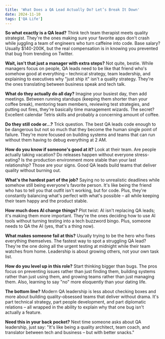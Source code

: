 ```yaml
---
title: 'What Does a QA Lead Actually Do? Let’s Break It Down'
date: 2024-11-10
tags: ['QA Life']
---
```


**So what exactly is a QA lead?**
Think tech team therapist meets quality strategist. They're the ones making sure your favorite apps don't crash while juggling a team of engineers who turn caffeine into code. Base salary? Usually $140-200K, but the real compensation is in knowing you prevented that bug from trending on Twitter.

**Wait, isn't that just a manager with extra steps?**
Not quite, bestie. While managers focus on people, QA leads need to be like that friend who's somehow good at everything – technical strategy, team leadership, and explaining to executives why "just ship it" isn't a quality strategy. They're the ones translating between business speak and tech talk.

**What do they actually do all day?**
Imagine your busiest day, then add meetings. Between running standups (keeping them shorter than your coffee break), mentoring team members, reviewing test strategies, and putting out fires, they're basically time management wizards. The secret? Excellent calendar Tetris skills and probably a concerning amount of coffee.

**Do they still code or...?**
Trick question. The best QA leads code enough to be dangerous but not so much that they become the human single point of failure. They're more focused on building systems and teams that can run without them having to debug everything at 2 AM.

**How do you know if someone's good at it?**
Look at their team. Are people actually taking vacation? Do releases happen without everyone stress-eating? Is the production environment more stable than your last relationship? Those are your signs. Good QA leads build teams that deliver quality without burning out.

**What's the hardest part of the job?**
Saying no to unrealistic deadlines while somehow still being everyone's favorite person. It's like being the friend who has to tell you that outfit isn't working, but for code. Plus, they're constantly balancing what's perfect with what's possible – all while keeping their team happy and the product stable.

**How much does AI change things?**
Plot twist: AI isn't replacing QA leads; it's making them more important. They're the ones deciding how to use AI tools without turning testing into a tech buzzword bingo. Plus, someone needs to QA the AI (yes, that's a thing now).

**What makes someone fail at this?**
Usually trying to be the hero who fixes everything themselves. The fastest way to spot a struggling QA lead? They're the one doing all the urgent testing at midnight while their team watches from home. Leadership is about growing others, not your own task list.

**How do you level up in this role?**
Start thinking bigger than bugs. The pros focus on preventing issues rather than just finding them, building systems rather than just using them, and growing teams rather than just managing them. Also, learning to say "no" more eloquently than your dating life.

**The bottom line?**
Modern QA leadership is less about checking boxes and more about building quality-obsessed teams that deliver without drama. It's part technical strategy, part people development, and part diplomatic relations – all wrapped in the ability to explain why that one bug isn't actually a feature.

**Need this in your back pocket?**
Next time someone asks about QA leadership, just say: "It's like being a quality architect, team coach, and translator between tech and business – but with better snacks."